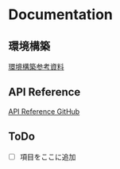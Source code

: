# Documentation

## 環境構築

[環境構築参考資料](https://tech-blog.abeja.asia/entry/container-enironment-202310)

## API Reference

[API Reference GitHub](https://github.com/danielnsilva/semanticscholar)

## ToDo

- [ ] 項目をここに追加
